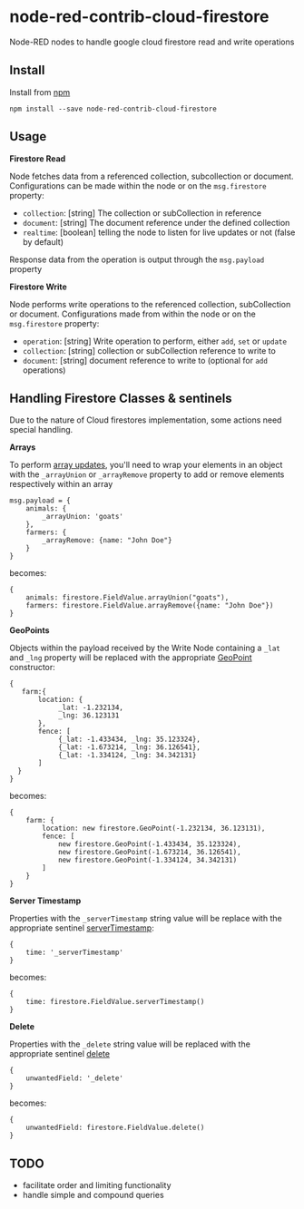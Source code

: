 # node-red-contrib-cloud-firestore

Node-RED nodes to handle google cloud firestore read and write operations

 
## Install
Install from [npm](http://npmjs.org)
```
npm install --save node-red-contrib-cloud-firestore
```

## Usage
**Firestore Read**

Node fetches data from a referenced collection, subcollection or document.
Configurations can be made within the node or on the ``msg.firestore`` property:
- ``collection``: [string] The collection or subCollection in reference
- ``document``: [string] The document reference under the defined collection
- ``realtime``: [boolean] telling the node to listen for live updates or not (false by default)

Response data from the operation is output through the ``msg.payload`` property 

**Firestore Write**

Node performs write operations to the referenced collection, subCollection or document.
Configurations made from within the node or on the ``msg.firestore`` property:
- ``operation``: [string] Write operation to perform, either ``add``, ``set`` or ``update``
- ``collection``: [string] collection or subCollection reference to write to
- ``document``: [string] document reference to write to (optional for ``add`` operations) 

## Handling Firestore Classes & sentinels

Due to the nature of Cloud firestores implementation, some actions need special handling.

**Arrays**

To perform [array updates](https://firebase.google.com/docs/firestore/manage-data/add-data#update_elements_in_an_array), you'll 
need to wrap your elements in an object with the ``_arrayUnion`` or ``_arrayRemove`` property to add or remove elements respectively within an array
```
msg.payload = {
    animals: {
        _arrayUnion: 'goats'
    },
    farmers: {
        _arrayRemove: {name: "John Doe"}
    }
}
```
becomes:
```
{
    animals: firestore.FieldValue.arrayUnion("goats"),
    farmers: firestore.FieldValue.arrayRemove({name: "John Doe"})
}
```

**GeoPoints**

Objects within the payload received by the Write Node containing a ``_lat`` and ``_lng`` property will be replaced with the appropriate [GeoPoint](https://firebase.google.com/docs/reference/admin/node/admin.firestore.GeoPoint) constructor:

```
{
   farm:{
       location: {
            _lat: -1.232134,
            _lng: 36.123131
       },
       fence: [
            {_lat: -1.433434, _lng: 35.123324},
            {_lat: -1.673214, _lng: 36.126541},
            {_lat: -1.334124, _lng: 34.342131}
       ]
  }
}
```
becomes: 
```
{
    farm: {
        location: new firestore.GeoPoint(-1.232134, 36.123131),
        fence: [
            new firestore.GeoPoint(-1.433434, 35.123324),
            new firestore.GeoPoint(-1.673214, 36.126541),
            new firestore.GeoPoint(-1.334124, 34.342131)
        ]
    }
}
```

**Server Timestamp**

Properties with the ``_serverTimestamp`` string value will be replace with the appropriate sentinel [serverTimestamp](https://firebase.google.com/docs/reference/admin/node/admin.firestore.FieldValue#.serverTimestamp):

```
{
    time: '_serverTimestamp' 
}
```

becomes: 
```
{
    time: firestore.FieldValue.serverTimestamp()
}
```

**Delete**

Properties with the ``_delete`` string value will be replaced with the appropriate sentinel [delete](https://firebase.google.com/docs/reference/admin/node/admin.firestore.FieldValue#.delete)  

```
{
    unwantedField: '_delete' 
}
```

becomes: 
```
{
    unwantedField: firestore.FieldValue.delete()
}
```

## TODO

- facilitate order and limiting functionality
- handle simple and compound queries
